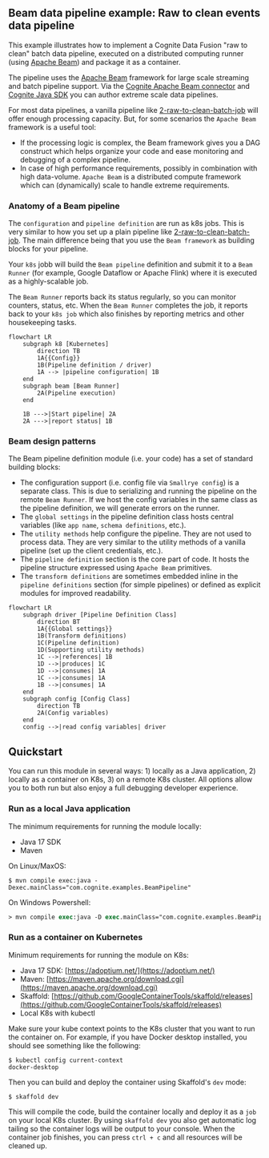 ## Beam data pipeline example: Raw to clean events data pipeline

This example illustrates how to implement a Cognite Data Fusion "raw to clean" batch data pipeline, executed on a distributed computing runner (using [Apache Beam](https://beam.apache.org)) and package it as a container.

The pipeline uses the [Apache Beam](https://beam.apache.org) framework for large scale streaming and batch pipeline support. Via the [Cognite Apache Beam connector](https://github.com/cognitedata/cdf-beam-connector-java) and [Cognite Java SDK](https://github.com/cognitedata/cdf-sdk-java) you can author extreme scale data pipelines. 

For most data pipelines, a vanilla pipeline like [2-raw-to-clean-batch-job](../02-raw-to-clean-batch-job/README.md) will offer enough processing capacity. But, for some scenarios the `Apache Beam` framework is a useful tool:
- If the processing logic is complex, the Beam framework gives you a DAG construct which helps organize your code and ease monitoring and debugging of a complex pipeline.
- In case of high performance requirements, possibly in combination with high data-volume. `Apache Beam` is a distributed compute framework which can (dynamically) scale to handle extreme requirements.

### Anatomy of a Beam pipeline

The `configuration` and `pipeline definition` are run as k8s jobs. This is very similar to how you set up a plain pipeline like [2-raw-to-clean-batch-job](../02-raw-to-clean-batch-job/README.md). The main difference being that you use the `Beam framework` as building blocks for your pipeline.

Your `k8s` jobb will build the `Beam pipeline` definition and submit it to a `Beam Runner` (for example, Google Dataflow or Apache Flink) where it is executed as a highly-scalable job. 

The `Beam Runner` reports back its status regularly, so you can monitor counters, status, etc. When the `Beam Runner` completes the job, it reports back to your `k8s job` which also finishes by reporting metrics and other housekeeping tasks.

```mermaid
flowchart LR
    subgraph k8 [Kubernetes]
        direction TB
        1A{{Config}}
        1B(Pipeline definition / driver)
        1A --> |pipeline configuration| 1B
    end
    subgraph beam [Beam Runner]
        2A(Pipeline execution)
    end
    
    1B --->|Start pipeline| 2A
    2A --->|report status| 1B
```

### Beam design patterns

The Beam pipeline definition module (i.e. your code) has a set of standard building blocks:
- The configuration support (i.e. config file via `Smallrye config`) is a separate class. This is due to serializing and running the pipeline on the remote `Beam Runner`. If we host the config variables in the same class as the pipeline definition, we will generate errors on the runner.
- The `global settings` in the pipeline definition class hosts central variables (like `app name`, `schema definitions`, etc.).
- The `utility methods` help configure the pipeline. They are not used to process data. They are very similar to the utility methods of a vanilla pipeline (set up the client credentials, etc.).
- The `pipeline definition` section is the core part of code. It hosts the pipeline structure expressed using `Apache Beam` primitives. 
- The `transform definitions` are sometimes embedded inline in the `pipeline definitions` section (for simple pipelines) or defined as explicit modules for improved readability.

```mermaid
flowchart LR
    subgraph driver [Pipeline Definition Class]
        direction BT
        1A{{Global settings}}
        1B(Transform definitions)
        1C(Pipeline definition)
        1D(Supporting utility methods)
        1C -->|references| 1B
        1D -->|produces| 1C
        1D -->|consumes| 1A
        1C -->|consumes| 1A
        1B -->|consumes| 1A
    end
    subgraph config [Config Class]
        direction TB
        2A(Config variables)
    end
    config -->|read config variables| driver
```


## Quickstart

You can run this module in several ways: 1) locally as a Java application, 2) locally as a container on K8s, 3) on a remote K8s cluster. All options allow you to both run but also enjoy a full debugging developer experience.

### Run as a local Java application

The minimum requirements for running the module locally:
- Java 17 SDK
- Maven

On Linux/MaxOS:
```console
$ mvn compile exec:java -Dexec.mainClass="com.cognite.examples.BeamPipeline"
```

On Windows Powershell:
```ps
> mvn compile exec:java -D exec.mainClass="com.cognite.examples.BeamPipeline"
```

### Run as a container on Kubernetes

Minimum requirements for running the module on K8s:
- Java 17  SDK: [https://adoptium.net/](https://adoptium.net/)
- Maven: [https://maven.apache.org/download.cgi](https://maven.apache.org/download.cgi)
- Skaffold: [https://github.com/GoogleContainerTools/skaffold/releases](https://github.com/GoogleContainerTools/skaffold/releases)
- Local K8s with kubectl

Make sure your kube context points to the K8s cluster that you want to run the container on. For example, if you
have Docker desktop installed, you should see something like the following:
```console
$ kubectl config current-context
docker-desktop
```

Then you can build and deploy the container using Skaffold's `dev` mode:
```console
$ skaffold dev
```
This will compile the code, build the container locally and deploy it as a `job` on your local K8s cluster. By using
`skaffold dev` you also get automatic log tailing so the container logs will be output to your console. When the
container job finishes, you can press `ctrl + c` and all resources will be cleaned up.